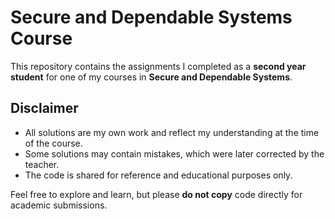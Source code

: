 # Secure and Dependable Systems Course

This repository contains the assignments I completed as a **second year student** for one of my courses in **Secure and Dependable Systems**.

## Disclaimer

- All solutions are my own work and reflect my understanding at the time of the course.
- Some solutions may contain mistakes, which were later corrected by the teacher.
- The code is shared for reference and educational purposes only.

Feel free to explore and learn, but please **do not copy** code directly for academic submissions.
